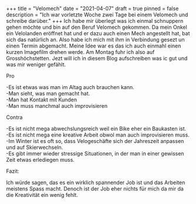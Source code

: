 +++
title = "Velomech"
date = "2021-04-07"
draft = true
pinned = false
description = "Ich war vorletzte Woche zwei Tage bei einem Velomech und schreibe darüber."
+++
Ich habe mir überlegt was ich einmal schnuppern gehen möchte und bin auf den Beruf Velomech gekommen. Da mein Onkel ein Velolanden eröffnet hat und er dazu auch einen Mech angestellt hat, bat sich das natürlich an. Also habe ich mich mit ihm in Verbindung gesezt un einen Termin abgemacht. Meine Idee war es das ich auch einmahl einen kurzen Imagefilm drehen werde. Am Montag fuhr ich also auf Grosshöchstetten. Jezt will ich in diesem Blog aufschreiben was ic gut und was mir weniger gefählt.

Pro

\-Es ist etwas was man im Altag auch brauchen kann.\
-Man sieht, was man gemacht hat.\
-Man hat Kontakt mit Kunden\
-Man muss manchmal auch improvisieren

Contra 

\-Es ist nicht mega abwechslungsreich weil ein Bike eher ein Baukasten ist.\
-Es ist nicht mega eine kreative Arbeit obwol man auch improvisieren muss.\
-Im Winter ist es oft so, dass Velogeschäfte sich der Jahreszeit anpassen und auf Skierwechseln.\
-Es gibt immer wieder stressige Situationen, in der man in einer gewissen Zeit etwas erlediegen muss.

Fazit:

Ich würde sagen, das es ein wirklich spannender Job ist und das Arbeiten meistens Spass macht. Denoch ist der Job eher nichts für mich da mir da die Kreativität ein wenig fehlt.